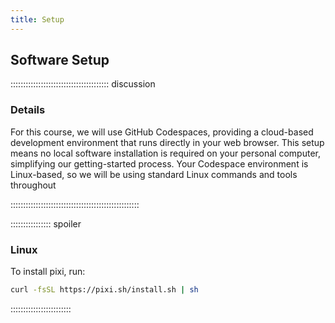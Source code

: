 ```yaml
---
title: Setup
---
```


<!--FIXME: Setup instructions live in this document. Please specify the tools and
the data sets the Learner needs to have installed.

## Data Sets


FIXME: place any data you want learners to use in `episodes/data` and then use
       a relative link ( [data zip file](data/lesson-data.zip) ) to provide a
       link to it, replacing the example.com link.

Download the [data zip file](https://example.com/FIXME) and unzip it to your Desktop -->

## Software Setup

::::::::::::::::::::::::::::::::::::::: discussion

### Details

For this course, we will use GitHub Codespaces, providing a cloud-based development environment that runs directly in your web browser.
This setup means no local software installation is required on your personal computer, simplifying our getting-started process.
Your Codespace environment is Linux-based, so we will be using standard Linux commands and tools throughout 

:::::::::::::::::::::::::::::::::::::::::::::::::::

:::::::::::::::: spoiler

### Linux

To install pixi, run:
```bash
curl -fsSL https://pixi.sh/install.sh | sh
```

::::::::::::::::::::::::

